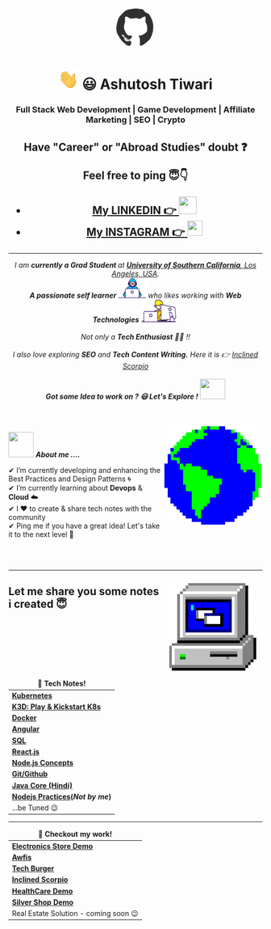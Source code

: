 
<div align="center">
<img src="./resources/ashutosh-tiwari-github.gif" width="80" height="80" style="border-radius: 50%;">

 </div>
  <h1 align="center"><img src="./resources/ashutosh-tiwari-hi.gif" width="40" height="40"> 😃 Ashutosh Tiwari </h1>
  <h3 align="center">Full Stack Web Development | Game Development | Affiliate Marketing | SEO | Crypto </h3>
  
  <p align="center">
  
  <h2 align="center">Have "Career" or "Abroad Studies" doubt ❓
  <p>Feel free to ping 😇👇 </p>
     
 - [My LINKEDIN 👉 <img src="https://brandlogos.net/wp-content/uploads/2016/06/linkedin-logo.png" width="35" height="35" />](https://www.linkedin.com/in/ashutosh3309)
- [My INSTAGRAM 👉 <img src="https://upload.wikimedia.org/wikipedia/commons/thumb/a/a5/Instagram_icon.png/2048px-Instagram_icon.png" width="30" height="30" />](https://www.instagram.com/ashu_tosh_tiwari)
</h2>

  </p>

---
  
  
  <p align="center">
    <em>
      I am <b>currently a Grad Student </b> at <a href="https://www.usc.edu/"> <b>University of Southern California</b>, Los Angeles, USA</a>. <br>
      <b>A passionate self learner</b> <img src="./resources/ashutosh-tiwari-developer.gif" width="55" height="40"> who likes working with <b>Web Technologies</b>&nbsp;<img src="./resources/ashutosh-tiwari-designer.gif" width="70" height="45">&nbsp<br><br>Not only a <b>Tech Enthusiast</b> 👨‍💻 !!<br><br>I also love exploring <b>SEO</b>
      and <b>Tech Content Writing.</b> Here it is 👉 <a href="https://inclinedscorpio.com">Inclined Scorpio</a>  
    </em> 
    <br><br>
   <b><i align="center">Got some Idea to work on ? 😃 Let's Explore !</i></b> <img src="https://media.giphy.com/media/qjqUcgIyRjsl2/giphy.gif" width="50" height="40" />
  </p>
  <br><br>
  <img align="right" width=200px height=200px alt="side_sticker" src="./resources/ashutosh-tiwari-earth.gif" />


  
  <img src="https://media.giphy.com/media/iY8CRBdQXODJSCERIr/giphy.gif" width="50" height="50">&nbsp;***About me ....***
  
  ✔ I’m currently developing and enhancing the Best Practices and Design Patterns 🌀<br>
  ✔ I’m currently learning about **Devops** & **Cloud** ☁️<br>
  ✔ I ❤️ to create & share tech notes with the community<br>
  ✔ Ping me if you have a great idea! Let's take it to the next level 🚀<br>
  
   <br>
<br>
  
  <hr/>

  <img align="right" width=200px height=200px alt="side_sticker" src="./resources/ashutosh-tiwari-pc.gif" />


  <h2>Let me share you some notes i created 😇</h2>
  <table>
  <thead align="center">
    <tr border: none;>
      <td><b>📔 Tech Notes!</b></td>
    </tr>
  </thead>
  <tbody>
    <tr>
      <td><a href="https://www.evernote.com/shard/s637/sh/ff44fd2f-1416-3edb-064c-19591f5f4d4b/820cbabf9fb7e369c0e92272e615c890"><b>Kubernetes</b></a></td>
    </tr>
   <tr>
      <td><a href="https://www.evernote.com/shard/s637/client/snv?noteGuid=02529308-2b5a-15c1-c951-d2b995c8c75b&noteKey=a0516b9a535daa3071a5496ead9877e6&sn=https%3A%2F%2Fwww.evernote.com%2Fshard%2Fs637%2Fsh%2F02529308-2b5a-15c1-c951-d2b995c8c75b%2Fa0516b9a535daa3071a5496ead9877e6&title=K3D%253A%2BPlay%2B%2526%2BKickstart%2BK8%2527s%2B%25E2%259B%25B9%25EF%25B8%258F%25E2%2580%258D%25E2%2599%2582%25EF%25B8%258F"><b> K3D: Play & Kickstart K8s</b></a></td>
   </tr>
    <tr>
      <td><a href="https://www.evernote.com/shard/s637/sh/7911d994-4a86-791a-4b7d-cc2827c72937/ef21ebae653307021bea832a1af51c49"><b>Docker</b></a></td>
    </tr>
    <tr>
      <td><a href="https://www.evernote.com/shard/s637/sh/b9381086-3098-4dbe-bed3-e9e4979d0a90/6a56deac1b5313df3e2723f439a6b75a"><b>Angular</b></a></td>
    </tr>
   <tr>
     <td><a href="https://www.evernote.com/shard/s637/sh/9626975f-2ba3-48f1-8839-78f4a4bbd2ce/770076d4fa4876fd4ec6c1bfadbdeba5"><b>SQL</b></a></td>
   </tr>
    </tr>
     <tr>
      <td><a href="https://www.evernote.com/shard/s637/sh/a43124fa-fb3a-4f75-9034-3e9a549bca60/c2e3540a7f88e0f0cf39c8fbe2ab31e4"><b>React.js</b></a></td>
    </tr>
     <tr>
      <td><a href="https://www.evernote.com/shard/s637/sh/90889906-8389-4acd-9375-103a87a76431/011ea5af811239ba772822a3b063300f"><b>Node.js Concepts</b></a></td>
    </tr>
     <tr>
      <td><a href="https://github.com/AshutoshTiwari1208/github-noob-guide"><b>Git/Github</b></a></td>
    </tr>
    <tr>
      <td><a href="https://www.youtube.com/watch?v=y5U4KI0vxiI&ab_channel=InclinedScorpio"><b>Java Core (Hindi)</b></a></td>
    </tr>
   <tr>
      <td><a href="https://www.vinaysahni.com/best-practices-for-a-pragmatic-restful-api"><b>Nodejs Practices</a>(<i>Not by me</i>)</b></td>
    </tr> 
   <tr>
    <td>...be Tuned 😉</td>
   </tr>
  </tbody>
</table>
<hr/>
<table>
  <thead align="center">
    <tr border: none;>
      <td><b>👀 Checkout my work!</b></td>
    </tr>
  </thead>
  <tbody>
    <tr>
      <td><a href="http://eplanet.herokuapp.com"><b>Electronics Store Demo</b></a></td>
    </tr>
    <tr>
      <td><a href="https://play.google.com/store/apps/details?id=com.awfis.mobile"><b>Awfis</b></a></td>
    </tr>
     <tr>
      <td><a href="https://tech-burger.web.app/"><b>Tech Burger</b></a></td>
    </tr>
     <tr>
      <td><a href="https://inclinedscorpio.com/"><b>Inclined Scorpio</b></a></td>
    </tr>
    <tr>
      <td><a href="https://drive.google.com/file/d/1yb533Cqah8COl2iYiXuGtZoH1tkQQOKG/view"><b>HealthCare Demo</b></a></td>
    </tr>
      <tr>
      <td><a href="http://surana-silver-palace.herokuapp.com/"><b>Silver Shop Demo</b></a></td>
    </tr>
   <tr>
    <td>Real Estate Solution - coming soon 😉</td>
   </tr>
  </tbody>
</table>

  

